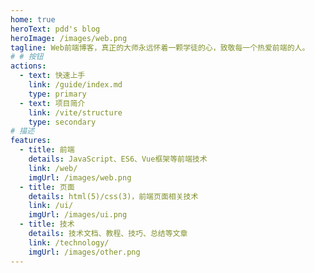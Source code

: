 ```yaml
---
home: true
heroText: pdd's blog
heroImage: /images/web.png
tagline: Web前端博客，真正的大师永远怀着一颗学徒的心，致敬每一个热爱前端的人。
# # 按钮
actions:
  - text: 快速上手
    link: /guide/index.md
    type: primary
  - text: 项目简介
    link: /vite/structure
    type: secondary
# 描述
features:
  - title: 前端
    details: JavaScript、ES6、Vue框架等前端技术
    link: /web/ 
    imgUrl: /images/web.png
  - title: 页面
    details: html(5)/css(3)，前端页面相关技术
    link: /ui/
    imgUrl: /images/ui.png
  - title: 技术
    details: 技术文档、教程、技巧、总结等文章
    link: /technology/
    imgUrl: /images/other.png
---
```

